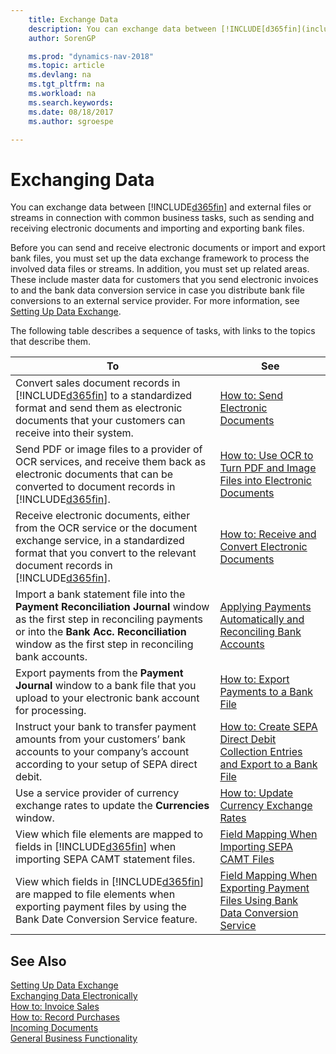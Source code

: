 ```yaml
---
    title: Exchange Data
    description: You can exchange data between [!INCLUDE[d365fin](includes/d365fin_md.md)] and external files or streams in connection with common business tasks, such as sending and receiving electronic documents and importing and exporting bank files.
    author: SorenGP

    ms.prod: "dynamics-nav-2018"
    ms.topic: article
    ms.devlang: na
    ms.tgt_pltfrm: na
    ms.workload: na
    ms.search.keywords:
    ms.date: 08/18/2017
    ms.author: sgroespe

---
```

# Exchanging Data
You can exchange data between [!INCLUDE[d365fin](includes/d365fin_md.md)] and external files or streams in connection with common business tasks, such as sending and receiving electronic documents and importing and exporting bank files.  

Before you can send and receive electronic documents or import and export bank files, you must set up the data exchange framework to process the involved data files or streams. In addition, you must set up related areas. These include master data for customers that you send electronic invoices to and the bank data conversion service in case you distribute bank file conversions to an external service provider. For more information, see [Setting Up Data Exchange](across-set-up-data-exchange.md).  

 The following table describes a sequence of tasks, with links to the topics that describe them.  

|**To**|**See**|  
|------------|-------------|  
|Convert sales document records in [!INCLUDE[d365fin](includes/d365fin_md.md)] to a standardized format and send them as electronic documents that your customers can receive into their system.|[How to: Send Electronic Documents](sales-how-to-send-electronic-documents.md)|  
|Send PDF or image files to a provider of OCR services, and receive them back as electronic documents that can be converted to document records in [!INCLUDE[d365fin](includes/d365fin_md.md)].|[How to: Use OCR to Turn PDF and Image Files into Electronic Documents](across-how-use-ocr-pdf-images-files.md)|  
|Receive electronic documents, either from the OCR service or the document exchange service, in a standardized format that you convert to the relevant document records in [!INCLUDE[d365fin](includes/d365fin_md.md)].|[How to: Receive and Convert Electronic Documents](purchasing-how-to-receive-and-convert-electronic-documents.md)|  
|Import a bank statement file into the **Payment Reconciliation Journal** window as the first step in reconciling payments or into the **Bank Acc. Reconciliation** window as the first step in reconciling bank accounts.|[Applying Payments Automatically and Reconciling Bank Accounts](receivables-apply-payments-auto-reconcile-bank-accounts.md)|  
|Export payments from the **Payment Journal** window to a bank file that you upload to your electronic bank account for processing.|[How to: Export Payments to a Bank File](payables-how-export-payments-bank-file.md)|  
|Instruct your bank to transfer payment amounts from your customers’ bank accounts to your company’s account according to your setup of SEPA direct debit.|[How to: Create SEPA Direct Debit Collection Entries and Export to a Bank File](finance-how-create-sepa-direct-debit-collection-entries-export-bank-file.md)|  
|Use a service provider of currency exchange rates to update the **Currencies** window.|[How to: Update Currency Exchange Rates](finance-how-update-currencies.md)|  
|View which file elements are mapped to fields in [!INCLUDE[d365fin](includes/d365fin_md.md)] when importing SEPA CAMT statement files.|[Field Mapping When Importing SEPA CAMT Files](across-field-mapping-when-importing-sepa-camt-files.md)|  
|View which fields in [!INCLUDE[d365fin](includes/d365fin_md.md)] are mapped to file elements when exporting payment files by using the Bank Date Conversion Service feature.|[Field Mapping When Exporting Payment Files Using Bank Data Conversion Service](across-field-mapping-when-exporting-payment-files-using-bank-data-conversion-service.md)|  

## See Also  
[Setting Up Data Exchange](across-set-up-data-exchange.md)  
[Exchanging Data Electronically](across-data-exchange.md)  
[How to: Invoice Sales](sales-how-invoice-sales.md)   
[How to: Record Purchases](purchasing-how-record-purchases.md)  
[Incoming Documents](across-income-documents.md)  
[General Business Functionality](ui-across-business-areas.md)  
